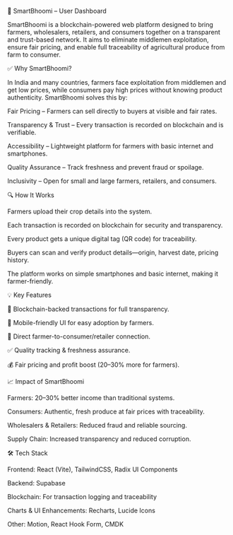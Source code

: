 🌱 SmartBhoomi – User Dashboard

SmartBhoomi is a blockchain-powered web platform designed to bring farmers, wholesalers, retailers, and consumers together on a transparent and trust-based network. It aims to eliminate middlemen exploitation, ensure fair pricing, and enable full traceability of agricultural produce from farm to consumer.

✅ Why SmartBhoomi?

In India and many countries, farmers face exploitation from middlemen and get low prices, while consumers pay high prices without knowing product authenticity. SmartBhoomi solves this by:

Fair Pricing – Farmers can sell directly to buyers at visible and fair rates.

Transparency & Trust – Every transaction is recorded on blockchain and is verifiable.

Accessibility – Lightweight platform for farmers with basic internet and smartphones.

Quality Assurance – Track freshness and prevent fraud or spoilage.

Inclusivity – Open for small and large farmers, retailers, and consumers.

🔍 How It Works

Farmers upload their crop details into the system.

Each transaction is recorded on blockchain for security and transparency.

Every product gets a unique digital tag (QR code) for traceability.

Buyers can scan and verify product details—origin, harvest date, pricing history.

The platform works on simple smartphones and basic internet, making it farmer-friendly.

💡 Key Features

🌾 Blockchain-backed transactions for full transparency.

📱 Mobile-friendly UI for easy adoption by farmers.

🔗 Direct farmer-to-consumer/retailer connection.

✅ Quality tracking & freshness assurance.

💰 Fair pricing and profit boost (20–30% more for farmers).

📈 Impact of SmartBhoomi

Farmers: 20–30% better income than traditional systems.

Consumers: Authentic, fresh produce at fair prices with traceability.

Wholesalers & Retailers: Reduced fraud and reliable sourcing.

Supply Chain: Increased transparency and reduced corruption.

🛠 Tech Stack

Frontend: React (Vite), TailwindCSS, Radix UI Components

Backend: Supabase

Blockchain: For transaction logging and traceability

Charts & UI Enhancements: Recharts, Lucide Icons

Other: Motion, React Hook Form, CMDK
